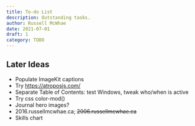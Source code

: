 ```yaml
---
title: To-do List
description: Outstanding tasks.
author: Russell McWhae
date: 2021-07-01
draft: 1
category: TODO
---
```


## Later Ideas

- Populate ImageKit captions
- Try https://atroposjs.com/
- Separate Table of Contents: test Windows, tweak who/when is active
- Try css color-mod()
- Journal hero images?
- 2016.russellmcwhae.ca; ~~2006.russellmcwhae.ca~~
- Skills chart
